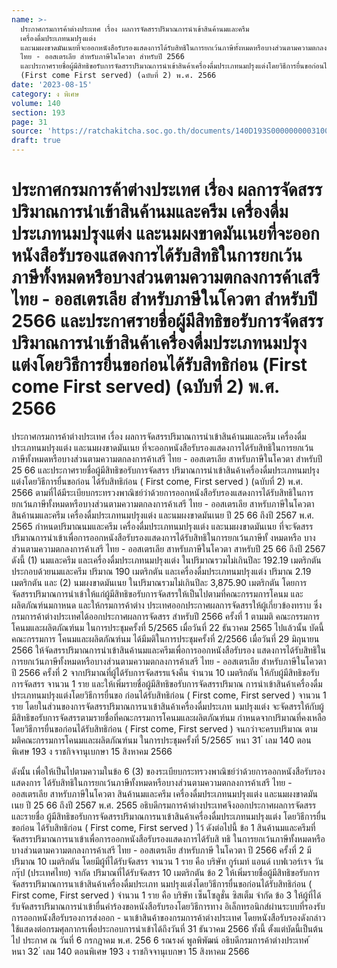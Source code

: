 ```yaml
---
name: >-
  ประกาศกรมการค้าต่างประเทศ เรื่อง ผลการจัดสรรปริมาณการนำเข้าสินค้านมและครีม
  เครื่องดื่มประเภทนมปรุงแต่ง
  และนมผงขาดมันเนยที่จะออกหนังสือรับรองแสดงการได้รับสิทธิในการยกเว้นภาษีทั้งหมดหรือบางส่วนตามความตกลงการค้าเสรี
  ไทย - ออสเตรเลีย สำหรับภาษีในโควตา สำหรับปี 2566
  และประกาศรายชื่อผู้มีสิทธิขอรับการจัดสรรปริมาณการนำเข้าสินค้าเครื่องดื่มประเภทนมปรุงแต่งโดยวิธีการยื่นขอก่อนได้รับสิทธิก่อน
  (First come First served) (ฉบับที่ 2) พ.ศ. 2566
date: '2023-08-15'
category: ง พิเศษ
volume: 140
section: 193
page: 31
source: 'https://ratchakitcha.soc.go.th/documents/140D193S0000000003100.pdf'
draft: true
---
```


# ประกาศกรมการค้าต่างประเทศ เรื่อง ผลการจัดสรรปริมาณการนำเข้าสินค้านมและครีม เครื่องดื่มประเภทนมปรุงแต่ง และนมผงขาดมันเนยที่จะออกหนังสือรับรองแสดงการได้รับสิทธิในการยกเว้นภาษีทั้งหมดหรือบางส่วนตามความตกลงการค้าเสรี ไทย - ออสเตรเลีย สำหรับภาษีในโควตา สำหรับปี 2566 และประกาศรายชื่อผู้มีสิทธิขอรับการจัดสรรปริมาณการนำเข้าสินค้าเครื่องดื่มประเภทนมปรุงแต่งโดยวิธีการยื่นขอก่อนได้รับสิทธิก่อน (First come First served) (ฉบับที่ 2) พ.ศ. 2566

ประกาศกรมการค้าต่างประเทศ เรื่อง ผลการจัดสรรปริมาณการนำเข้าสินค้านมและครีม เครื่องดื่มประเภทนมปรุงแต่ง และนมผงขาดมันเนย ที่จะออกหนังสือรับรองแสดงการได้รับสิทธิในการยกเว้นภาษีทั้งหมดหรือบางส่วนตามความตกลงการค้าเสรี ไทย - ออสเตรเลีย สาหรับภาษีในโควตา สำหรับปี 25 66 และประกาศรายชื่อผู้มีสิทธิขอรับการจัดสรร ปริมาณการนำเข้าสินค้าเครื่องดื่มประเภทนมปรุงแต่งโดยวิธีการยื่นขอก่อน ได้รับสิทธิก่อน ( First come, First served ) (ฉบับที่ 2) พ.ศ. 2566 ตามที่ได้มีระเบียบกระทรวงพาณิชย์ว่าด้วยการออกหนังสือรับรองแสดงการได้รับสิทธิในการ ยกเว้นภาษีทั้งหมดหรือบางส่วนตามความตกลงการค้าเสรี ไทย - ออสเตรเลีย สาหรับภาษีในโควตา สินค้านมและครีม เครื่องดื่มประเภทนมปรุงแต่ง และนมผงขาดมันเนย ปี 25 66 ถึงปี 2567 พ.ศ. 2565 กำหนดปริมาณนมและครีม เครื่องดื่มประเภทนมปรุงแต่ง และนมผงขาดมันเนย ที่จะจัดสรรปริมาณการนำเข้าเพื่อการออกหนังสือรับรองแสดงการได้รับสิทธิในการยกเว้นภาษีทั้ งหมดหรือ บางส่วนตามความตกลงการค้าเสรี ไทย - ออสเตรเลีย สาหรับภาษีในโควตา สาหรับปี 25 66 ถึงปี 2567 ดังนี้ (1) นมและครีม และเครื่องดื่มประเภทนมปรุงแต่ง ในปริมาณรวมไม่เกินปีละ 192.19 เมตริกตัน ประกอบด้วยนมและครีม ปริมาณ 190 เมตริกตัน และเครื่องดื่มประเภทนมปรุงแต่ง ปริมาณ 2.19 เมตริกตัน และ (2) นมผงขาดมันเนย ในปริมาณรวมไม่เกินปีละ 3,875.90 เมตริกตัน โดยการจัดสรรปริมาณการนำเข้าให้แก่ผู้มีสิทธิขอรับการจัดสรรให้เป็นไปตามที่คณะกรรมการโคนม และผลิตภัณฑ์นมกาหนด และให้กรมการค้าต่าง ประเทศออกประกาศผลการจัดสรรให้ผู้เกี่ยวข้องทราบ ซึ่งกรมการค้าต่างประเทศได้ออกประกาศผลการจัดสรร สำหรับปี 2566 ครั้งที่ 1 ตามมติ คณะกรรมการโคนมและผลิตภัณฑ์นม ในการประชุมครั้งที่ 5/2565 เมื่อวันที่ 22 ธันวาคม 2565 ไปแล้วนั้น บัดนี้ คณะกรรมการ โคนมและผลิตภัณฑ์นม ได้มีมติในการประชุมครั้งที่ 2/2566 เมื่อวันที่ 29 มิถุนายน 2566 ให้จัดสรรปริมาณการนำเข้าสินค้านมและครีมเพื่อการออกหนังสือรับรอง แสดงการได้รับสิทธิในการยกเว้นภาษีทั้งหมดหรือบางส่วนตามความตกลงการค้าเสรี ไทย - ออสเตรเลีย สำหรับภาษีในโควตาปี 2566 ครั้งที่ 2 จากปริมาณที่ผู้ได้รับการจัดสรรแจ้งคืน จำนวน 10 เมตริกตัน ให้กับผู้มีสิทธิขอรับการจัดสรร จานวน 1 ราย และให้เพิ่มรายชื่อผู้มีสิทธิขอรับการจัดสรรปริมาณ การนำเข้าสินค้าเครื่องดื่มประเภทนมปรุงแต่งโดยวิธีการยื่นขอ ก่อนได้รับสิทธิก่อน ( First come, First served ) จานวน 1 ราย โดยในส่วนของการจัดสรรปริมาณการนาเข้าสินค้าเครื่องดื่มประเภท นมปรุงแต่ง จะจัดสรรให้กับผู้มีสิทธิขอรับการจัดสรรตามรายชื่อที่คณะกรรมการโคนมและผลิตภัณฑ์นม กำหนดจากปริมาณที่คงเหลือ โดยวิธีการยื่นขอก่อนได้รับสิทธิก่อน ( First come, First served ) จนกว่าจะครบปริมาณ ตามมติคณะกรรมการโคนมและผลิตภัณฑ์นม ในการประชุมครั้งที่ 5/2565 ้ หนา 31 ่ เลม 140 ตอนพิเศษ 193 ง ราชกิจจานุเบกษา 15 สิงหาคม 2566

ดังนั้น เพื่อให้เป็นไปตามความในข้อ 6 (3) ของระเบียบกระทรวงพาณิชย์ว่าด้วยการออกหนังสือรับรอง แสดงการ ได้รับสิทธิในการยกเว้นภาษีทั้งหมดหรือบางส่วนตามความตกลงการค้าเสรี ไทย - ออสเตรเลีย สาหรับภาษีในโควตา สินค้านมและครีม เครื่องดื่มประเภทนมปรุงแต่ง และนมผงขาดมันเนย ปี 25 66 ถึงปี 2567 พ.ศ. 2565 อธิบดีกรมการค้าต่างประเทศจึงออกประกาศผลการจัดสรร และรายชื่อ ผู้มีสิทธิขอรับการจัดสรรปริมาณการนาเข้าสินค้าเครื่องดื่มประเภทนมปรุงแต่ง โดยวิธีการยื่นขอก่อน ได้รับสิทธิก่อน ( First come, First served ) ไว้ ดังต่อไปนี้ ข้อ 1 สินค้านมและครีมที่จัดสรรปริมาณการนาเข้าเพื่อการออกหนังสือรับรองแสดงการได้รับสิ ทธิ ในการยกเว้นภาษีทั้งหมดหรือบางส่วนตามความตกลงการค้าเสรี ไทย - ออสเตรเลีย สำหรับภาษี ในโควตา ปี 2566 ครั้งที่ 2 มีปริมาณ 10 เมตริกตัน โดยมีผู้ที่ได้รับจัดสรร จานวน 1 ราย คือ บริษัท กูร์เมท์ แอนด์ เบฟเวอร์เรจ วัน กรุ๊ป (ประเทศไทย) จากัด ปริมาณที่ได้รับจัดสรร 10 เมตริกตัน ข้อ 2 ให้เพิ่มรายชื่อผู้มีสิทธิขอรับการจัดสรรปริมาณการนาเข้าสินค้าเครื่องดื่มประเภท นมปรุงแต่งโดยวิธีการยื่นขอก่อนได้รับสิทธิก่อน ( First come, First served ) จำนวน 1 ราย คือ บริษัท เซ็นโซลูชั่น ซิสเต็ม จำกัด ข้อ 3 ให้ผู้ที่ได้รับจัดสรรปริมาณการนำเข้ายื่นคำร้องขอหนังสือรับรองโดยวิธีการทาง อิเล็กทรอนิกส์ผ่านระบบที่รองรับการออกหนังสือรับรองการส่งออก - นาเข้าสินค้าของกรมการค้าต่างประเทศ โดยหนังสือรับรองดังกล่าวใช้แสดงต่อกรมศุลกากรเพื่อประกอบการนำเข้าได้ถึงวันที่ 31 ธันวาคม 2566 ทั้งนี้ ตั้งแต่บัดนี้เป็นต้นไป ประกาศ ณ วันที่ 6 กรกฎาคม พ.ศ. 256 6 รณรงค์ พูลพิพัฒน์ อธิบดีกรมการค้าต่างประเทศ ้ หนา 32 ่ เลม 140 ตอนพิเศษ 193 ง ราชกิจจานุเบกษา 15 สิงหาคม 2566
